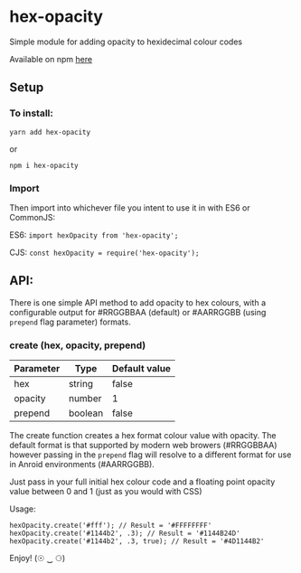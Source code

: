 # hex-opacity

Simple module for adding opacity to hexidecimal colour codes

Available on npm [here](https://www.npmjs.com/package/hex-opacity)

## Setup

### To install:

`yarn add hex-opacity`

or

`npm i hex-opacity`

### Import

Then import into whichever file you intent to use it in with ES6 or CommonJS:

ES6: `import hexOpacity from 'hex-opacity';`

CJS: `const hexOpacity = require('hex-opacity');`

## API:

There is one simple API method to add opacity to hex colours, with a configurable output for #RRGGBBAA (default) or #AARRGGBB (using `prepend` flag parameter) formats.

### create (hex, opacity, prepend)

| Parameter   | Type        | Default value |
| ----------- | ----------- | ------------- |
| hex         | string      | false         |
| opacity     | number      | 1             |
| prepend     | boolean     | false         |

The create function creates a  hex format colour value with opacity.
The default format is that supported by modern web browers (#RRGGBBAA) however passing in the `prepend` flag will resolve to a different format for use in Anroid environments (#AARRGGBB).

Just pass in your full initial hex colour code and a floating point opacity value between 0 and 1 (just as you would with CSS)

Usage:
```
hexOpacity.create('#fff'); // Result = '#FFFFFFFF'
hexOpacity.create('#1144b2', .3); // Result = '#1144B24D'
hexOpacity.create('#1144b2', .3, true); // Result = '#4D1144B2'
```


Enjoy! (☉ ‿ ⚆)
